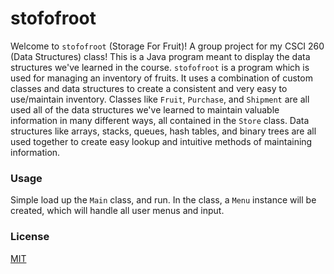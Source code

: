 # stofofroot
Welcome to `stofofroot` (Storage For Fruit)! A group project for my CSCI 260 (Data Structures) class! This is a Java program meant to display the data structures we've learned in the course. `stofofroot` is a program which is used for managing an inventory of fruits. It uses a combination of custom classes and data structures to create a consistent and very easy to use/maintain inventory. Classes like `Fruit`, `Purchase`, and `Shipment` are all used all of the data structures we've learned to maintain valuable information in many different ways, all contained in the `Store` class. Data structures like arrays, stacks, queues, hash tables, and binary trees are all used together to create easy lookup and intuitive methods of maintaining information.

### Usage
Simple load up the `Main` class, and run. In the class, a `Menu` instance will be created, which will handle all user menus and input.

### License
[MIT](https://choosealicense.com/licenses/mit/)
